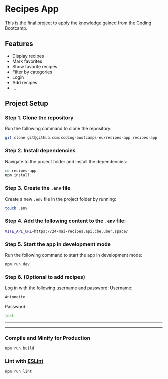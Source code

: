 # Recipes App 

This is the final project to apply the knowledge gained from the Coding Bootcamp.

## Features

- Display recipes
- Mark favorites
- Show favorite recipes
- Filter by categories
- Login
- Add recipes
- ...  

## Project Setup



### Step 1. Clone the repository  
Run the following command to clone the repository:  
```sh
git clone git@github.com:coding-bootcamps-eu/recipes-app recipes-app
```

### Step 2. Install dependencies  
Navigate to the project folder and install the dependencies: 
```sh
cd recipes-app
npm install
```
### Step 3. Create the `.env` file  
Create a new `.env` file in the project folder by running:

```sh
touch .env
```
### Step 4. Add the following content to the `.env` file: 

```sh
VITE_API_URL=https://24-mai-recipes.api.cbe.uber.space/
```
### Step 5. Start the app in development mode  
Run the following command to start the app in development mode:  

```sh
npm run dev
```
### Step 6. (Optional to add recipes)
Log in with the following username and password: 
Username: 

```sh
Antonette
```
Password:
```sh
test
```


------------------------------------
------------------------------------
### Compile and Minify for Production

```sh
npm run build
```

### Lint with [ESLint](https://eslint.org/)

```sh
npm run lint
```
